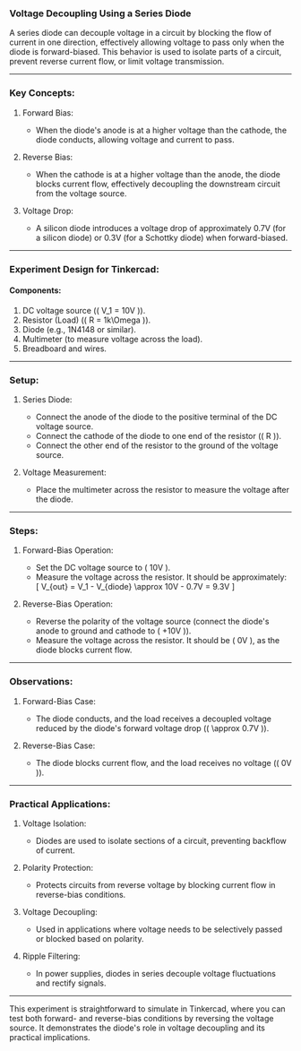 ### Voltage Decoupling Using a Series Diode

A series diode can decouple voltage in a circuit by blocking the flow of current in one direction, effectively allowing voltage to pass only when the diode is forward-biased. This behavior is used to isolate parts of a circuit, prevent reverse current flow, or limit voltage transmission.

---

### Key Concepts:

1. Forward Bias:
   - When the diode's anode is at a higher voltage than the cathode, the diode conducts, allowing voltage and current to pass.

2. Reverse Bias:
   - When the cathode is at a higher voltage than the anode, the diode blocks current flow, effectively decoupling the downstream circuit from the voltage source.

3. Voltage Drop:
   - A silicon diode introduces a voltage drop of approximately 0.7V (for a silicon diode) or 0.3V (for a Schottky diode) when forward-biased.

---

### Experiment Design for Tinkercad:

#### Components:
1. DC voltage source (\( V_1 = 10V \)).
2. Resistor (Load) (\( R = 1k\Omega \)).
3. Diode (e.g., 1N4148 or similar).
4. Multimeter (to measure voltage across the load).
5. Breadboard and wires.

---

### Setup:

1. Series Diode:
   - Connect the anode of the diode to the positive terminal of the DC voltage source.
   - Connect the cathode of the diode to one end of the resistor (\( R \)).
   - Connect the other end of the resistor to the ground of the voltage source.

2. Voltage Measurement:
   - Place the multimeter across the resistor to measure the voltage after the diode.

---

### Steps:

1. Forward-Bias Operation:
   - Set the DC voltage source to \( 10V \).
   - Measure the voltage across the resistor. It should be approximately:
     \[
     V_{out} = V_1 - V_{diode} \approx 10V - 0.7V = 9.3V
     \]

2. Reverse-Bias Operation:
   - Reverse the polarity of the voltage source (connect the diode's anode to ground and cathode to \( +10V \)).
   - Measure the voltage across the resistor. It should be \( 0V \), as the diode blocks current flow.

---

### Observations:

1. Forward-Bias Case:
   - The diode conducts, and the load receives a decoupled voltage reduced by the diode's forward voltage drop (\( \approx 0.7V \)).

2. Reverse-Bias Case:
   - The diode blocks current flow, and the load receives no voltage (\( 0V \)).

---

### Practical Applications:

1. Voltage Isolation:
   - Diodes are used to isolate sections of a circuit, preventing backflow of current.

2. Polarity Protection:
   - Protects circuits from reverse voltage by blocking current flow in reverse-bias conditions.

3. Voltage Decoupling:
   - Used in applications where voltage needs to be selectively passed or blocked based on polarity.

4. Ripple Filtering:
   - In power supplies, diodes in series decouple voltage fluctuations and rectify signals.

---

This experiment is straightforward to simulate in Tinkercad, where you can test both forward- and reverse-bias conditions by reversing the voltage source. It demonstrates the diode's role in voltage decoupling and its practical implications.
